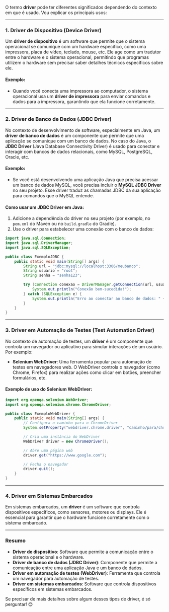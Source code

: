 O termo **driver** pode ter diferentes significados dependendo do contexto em que é usado. Vou explicar os principais usos:

---

### 1. **Driver de Dispositivo (Device Driver)**
Um **driver de dispositivo** é um software que permite que o sistema operacional se comunique com um hardware específico, como uma impressora, placa de vídeo, teclado, mouse, etc. Ele age como um tradutor entre o hardware e o sistema operacional, permitindo que programas utilizem o hardware sem precisar saber detalhes técnicos específicos sobre ele.

#### Exemplo:
- Quando você conecta uma impressora ao computador, o sistema operacional usa um **driver de impressora** para enviar comandos e dados para a impressora, garantindo que ela funcione corretamente.

---

### 2. **Driver de Banco de Dados (JDBC Driver)**
No contexto de desenvolvimento de software, especialmente em Java, um **driver de banco de dados** é um componente que permite que uma aplicação se comunique com um banco de dados. No caso do Java, o **JDBC Driver** (Java Database Connectivity Driver) é usado para conectar e interagir com bancos de dados relacionais, como MySQL, PostgreSQL, Oracle, etc.

#### Exemplo:
- Se você está desenvolvendo uma aplicação Java que precisa acessar um banco de dados MySQL, você precisa incluir o **MySQL JDBC Driver** no seu projeto. Esse driver traduz as chamadas JDBC da sua aplicação para comandos que o MySQL entende.

#### Como usar um JDBC Driver em Java:
1. Adicione a dependência do driver no seu projeto (por exemplo, no `pom.xml` do Maven ou no `build.gradle` do Gradle).
2. Use o driver para estabelecer uma conexão com o banco de dados:

```java
import java.sql.Connection;
import java.sql.DriverManager;
import java.sql.SQLException;

public class ExemploJDBC {
    public static void main(String[] args) {
        String url = "jdbc:mysql://localhost:3306/meubanco";
        String usuario = "root";
        String senha = "senha123";

        try (Connection conexao = DriverManager.getConnection(url, usuario, senha)) {
            System.out.println("Conexão bem-sucedida!");
        } catch (SQLException e) {
            System.out.println("Erro ao conectar ao banco de dados: " + e.getMessage());
        }
    }
}
```

---

### 3. **Driver em Automação de Testes (Test Automation Driver)**
No contexto de automação de testes, um **driver** é um componente que controla um navegador ou aplicativo para simular interações de um usuário. Por exemplo:
- **Selenium WebDriver**: Uma ferramenta popular para automação de testes em navegadores web. O WebDriver controla o navegador (como Chrome, Firefox) para realizar ações como clicar em botões, preencher formulários, etc.

#### Exemplo de uso do Selenium WebDriver:
```java
import org.openqa.selenium.WebDriver;
import org.openqa.selenium.chrome.ChromeDriver;

public class ExemploWebDriver {
    public static void main(String[] args) {
        // Configura o caminho para o ChromeDriver
        System.setProperty("webdriver.chrome.driver", "caminho/para/chromedriver");

        // Cria uma instância do WebDriver
        WebDriver driver = new ChromeDriver();

        // Abre uma página web
        driver.get("https://www.google.com");

        // Fecha o navegador
        driver.quit();
    }
}
```

---

### 4. **Driver em Sistemas Embarcados**
Em sistemas embarcados, um **driver** é um software que controla dispositivos específicos, como sensores, motores ou displays. Ele é essencial para garantir que o hardware funcione corretamente com o sistema embarcado.

---

### Resumo
- **Driver de dispositivo**: Software que permite a comunicação entre o sistema operacional e o hardware.
- **Driver de banco de dados (JDBC Driver)**: Componente que permite a comunicação entre uma aplicação Java e um banco de dados.
- **Driver em automação de testes (WebDriver)**: Ferramenta que controla um navegador para automação de testes.
- **Driver em sistemas embarcados**: Software que controla dispositivos específicos em sistemas embarcados.

Se precisar de mais detalhes sobre algum desses tipos de driver, é só perguntar! 😊
